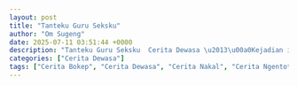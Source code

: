 ```yaml
---
layout: post
title: "Tanteku Guru Seksku"
author: "Om Sugeng"
date: 2025-07-11 03:51:44 +0000
description: "Tanteku Guru Seksku  Cerita Dewasa \u2013\u00a0Kejadian ini terjadi ketika aku kelas 3 SMA, yah aku perkirakan umur aku waktu itu baru saja 14 tahun. Aku entah kenapa yah perkembangan sexnya begitu cepat sampai..."
categories: ["Cerita Dewasa"]
tags: ["Cerita Bokep", "Cerita Dewasa", "Cerita Nakal", "Cerita Ngentot", "Cerita Terkini"]
---
```


